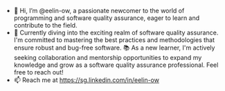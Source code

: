 - 👋 Hi, I’m @eelin-ow, a passionate newcomer to the world of programming and software quality assurance, eager to learn and contribute to the field.
- 🌱 Currently diving into the exciting realm of software quality assurance. I'm committed to mastering the best practices and methodologies that ensure robust and bug-free software.
📚 As a new learner, I'm actively seeking collaboration and mentorship opportunities to expand my knowledge and grow as a software quality assurance professional. Feel free to reach out!
- 📫 Reach me at https://sg.linkedin.com/in/eelin-ow 

<!---
eelin-ow/eelin-ow is a ✨ special ✨ repository because its `README.md` (this file) appears on your GitHub profile.
You can click the Preview link to take a look at your changes.
--->
